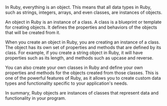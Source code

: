 In Ruby, everything is an object. This means that all data types in Ruby, such as strings, integers, arrays, and even classes, are instances of objects.

An object in Ruby is an instance of a class. A class is a blueprint or template for creating objects. It defines the properties and behaviors of the objects that will be created from it.

When you create an object in Ruby, you are creating an instance of a class. The object has its own set of properties and methods that are defined by its class. For example, if you create a string object in Ruby, it will have properties such as its length, and methods such as upcase and reverse.

You can also create your own classes in Ruby and define your own properties and methods for the objects created from those classes. This is one of the powerful features of Ruby, as it allows you to create custom data types and functionality specific to your application's needs.

In summary, Ruby objects are instances of classes that represent data and functionality in your program.
